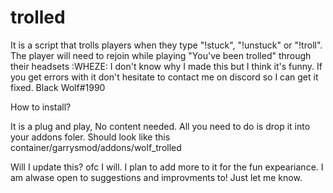# trolled
It is a script that trolls players when they type "!stuck", "!unstuck" or "!troll". The player will need to rejoin while playing "You've been trolled" through their headsets :WHEZE:  I don't know why I made this but I think it's funny. If you get errors with it don't hesitate to contact me on discord so I can get it fixed.  Black Wolf#1990

How to install?

It is a plug and play, No content needed. All you need to do is drop it into your addons foler. Should look like this
container/garrysmod/addons/wolf_trolled

Will I update this?
ofc I will. I plan to add more to it for the fun expeariance. I am alwase open to suggestions and improvments to! Just let me know.
